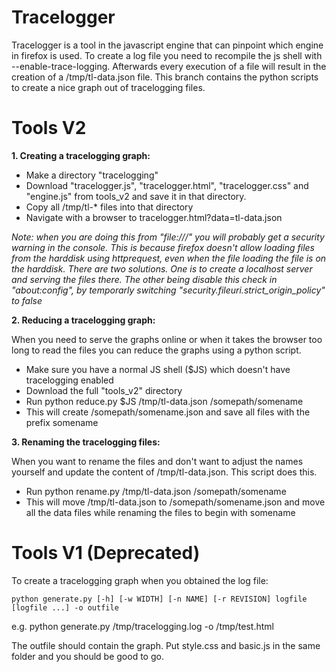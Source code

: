 Tracelogger
===========

Tracelogger is a tool in the javascript engine that can pinpoint which engine in firefox is used.
To create a log file you need to recompile the js shell with --enable-trace-logging.
Afterwards every execution of a file will result in the creation of a /tmp/tl-data.json file.
This branch contains the python scripts to create a nice graph out of tracelogging files.

Tools V2
========

**1. Creating a tracelogging graph:**

- Make a directory "tracelogging"
- Download "tracelogger.js", "tracelogger.html", "tracelogger.css" and "engine.js" from tools_v2 and save it in that directory.
- Copy all /tmp/tl-* files into that directory
- Navigate with a browser to tracelogger.html?data=tl-data.json

*Note: when you are doing this from "file:///" you will probably get a security warning in the console. This is because firefox doesn't allow loading files from the harddisk using httprequest, even when the file loading the file is on the harddisk. There are two solutions. One is to create a localhost server and serving the files there. The other being disable this check in "about:config", by temporarly switching "security.fileuri.strict_origin_policy" to false*

**2. Reducing a tracelogging graph:**

When you need to serve the graphs online or when it takes the browser too long to read the files you can reduce the graphs using a python script.

- Make sure you have a normal JS shell ($JS) which doesn't have tracelogging enabled
- Download the full "tools_v2" directory
- Run python reduce.py $JS /tmp/tl-data.json /somepath/somename
- This will create /somepath/somename.json and save all files with the prefix somename

**3. Renaming the tracelogging files:**

When you want to rename the files and don't want to adjust the names yourself and update the content of /tmp/tl-data.json. This script does this.

- Run python rename.py /tmp/tl-data.json /somepath/somename
- This will move /tmp/tl-data.json to /somepath/somename.json and move all the data files while renaming the files to begin with somename

Tools V1 (Deprecated)
========

To create a tracelogging graph when you obtained the log file:

    python generate.py [-h] [-w WIDTH] [-n NAME] [-r REVISION] logfile [logfile ...] -o outfile
    
e.g.
    python generate.py /tmp/tracelogging.log -o /tmp/test.html

The outfile should contain the graph. Put style.css and basic.js in the same folder
and you should be good to go.
